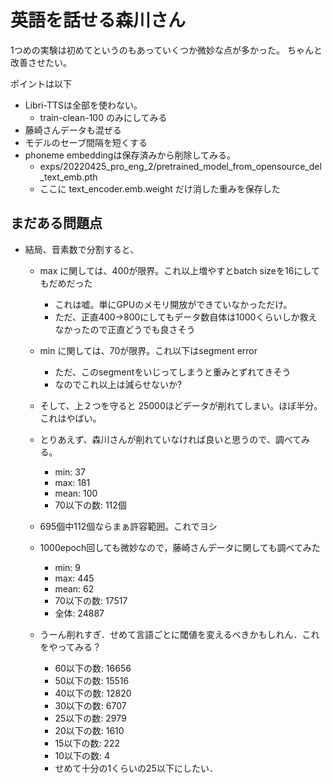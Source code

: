 # 英語を話せる森川さん
1つめの実験は初めてというのもあっていくつか微妙な点が多かった。
ちゃんと改善させたい。

ポイントは以下
- Libri-TTSは全部を使わない。
  - train-clean-100 のみにしてみる
- 藤崎さんデータも混ぜる
- モデルのセーブ間隔を短くする
- phoneme embeddingは保存済みから削除してみる。
  - exps/20220425_pro_eng_2/pretrained_model_from_opensource_del_text_emb.pth 
  - ここに text_encoder.emb.weight だけ消した重みを保存した

## まだある問題点
- 結局、音素数で分割すると、
  - max に関しては、400が限界。これ以上増やすとbatch sizeを16にしてもだめだった
    - これは嘘。単にGPUのメモリ開放ができていなかっただけ。
    - ただ、正直400→800にしてもデータ数自体は1000くらいしか救えなかったので正直どうでも良さそう
  - min に関しては、70が限界。これ以下はsegment error
    - ただ、このsegmentをいじってしまうと重みとずれてきそう
    - なのでこれ以上は減らせないか?
  - そして、上２つを守ると 25000ほどデータが削れてしまい。ほぼ半分。これはやばい。
  - とりあえず、森川さんが削れていなければ良いと思うので、調べてみる。
    - min: 37
    - max: 181
    - mean: 100
    - 70以下の数: 112個
  - 695個中112個ならまぁ許容範囲。これでヨシ

  - 1000epoch回しても微妙なので，藤崎さんデータに関しても調べてみた
    - min: 9
    - max: 445
    - mean: 62
    - 70以下の数: 17517
    - 全体: 24887
  - うーん削れすぎ．せめて言語ごとに閾値を変えるべきかもしれん．これをやってみる？
    - 60以下の数: 16656
    - 50以下の数: 15516
    - 40以下の数: 12820
    - 30以下の数: 6707
    - 25以下の数: 2979
    - 20以下の数: 1610
    - 15以下の数: 222
    - 10以下の数: 4
    - せめて十分の1くらいの25以下にしたい．
